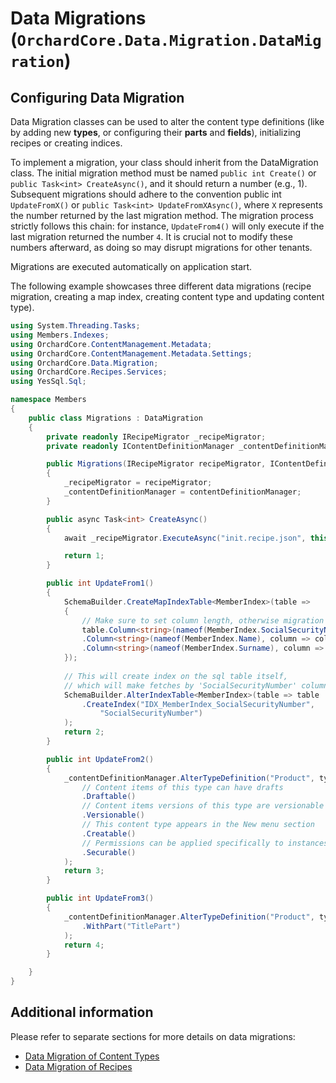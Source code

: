 # Data Migrations (`OrchardCore.Data.Migration.DataMigration`)

## Configuring Data Migration

Data Migration classes can be used to alter the content type definitions (like by adding new __types__, or configuring their __parts__ and __fields__), 
initializing recipes or creating indices.

To implement a migration, your class should inherit from the DataMigration class. The initial migration method must be named `public int Create()` or `public Task<int> CreateAsync()`, and it should return a number (e.g., 1). Subsequent migrations should adhere to the convention public int `UpdateFromX()` or `public Task<int> UpdateFromXAsync()`, where `X` represents the number returned by the last migration method. The migration process strictly follows this chain: for instance, `UpdateFrom4()` will only execute if the last migration returned the number `4`. It is crucial not to modify these numbers afterward, as doing so may disrupt migrations for other tenants.

Migrations are executed automatically on application start.

The following example showcases three different data migrations (recipe migration, creating a map index, creating content type and updating content type).

```csharp
using System.Threading.Tasks;
using Members.Indexes;
using OrchardCore.ContentManagement.Metadata;
using OrchardCore.ContentManagement.Metadata.Settings;
using OrchardCore.Data.Migration;
using OrchardCore.Recipes.Services;
using YesSql.Sql;

namespace Members
{
    public class Migrations : DataMigration
    {
        private readonly IRecipeMigrator _recipeMigrator;
        private readonly IContentDefinitionManager _contentDefinitionManager;

        public Migrations(IRecipeMigrator recipeMigrator, IContentDefinitionManager contentDefinitionManager)
        {
            _recipeMigrator = recipeMigrator;
            _contentDefinitionManager = contentDefinitionManager;
        }

        public async Task<int> CreateAsync()
        {
            await _recipeMigrator.ExecuteAsync("init.recipe.json", this);

            return 1;
        }

        public int UpdateFrom1()
        {
            SchemaBuilder.CreateMapIndexTable<MemberIndex>(table =>
            {
                // Make sure to set column length, otherwise migration will not work for all databases
                table.Column<string>(nameof(MemberIndex.SocialSecurityNumber), column => column.WithLength(11))
                .Column<string>(nameof(MemberIndex.Name), column => column.WithLength(26))
                .Column<string>(nameof(MemberIndex.Surname), column => column.WithLength(26))
            });
            
            // This will create index on the sql table itself, 
            // which will make fetches by 'SocialSecurityNumber' column faster
            SchemaBuilder.AlterIndexTable<MemberIndex>(table => table
                .CreateIndex("IDX_MemberIndex_SocialSecurityNumber",
                    "SocialSecurityNumber")
            );
            return 2;
        }

        public int UpdateFrom2()
        {
            _contentDefinitionManager.AlterTypeDefinition("Product", type => type
                // Content items of this type can have drafts
                .Draftable()
                // Content items versions of this type are versionable
                .Versionable()
                // This content type appears in the New menu section
                .Creatable()
                // Permissions can be applied specifically to instances of this type
                .Securable()
            );
            return 3;
        }

        public int UpdateFrom3()
        {
            _contentDefinitionManager.AlterTypeDefinition("Product", type => type
                .WithPart("TitlePart")
            );
            return 4;
        }

    }
}
```

## Additional information
Please refer to separate sections for more details on data migrations:

- [Data Migration of Content Types](../ContentTypes/README.md#migrations)
- [Data Migration of Recipes](../Recipes/README.md#recipe-migrations)
